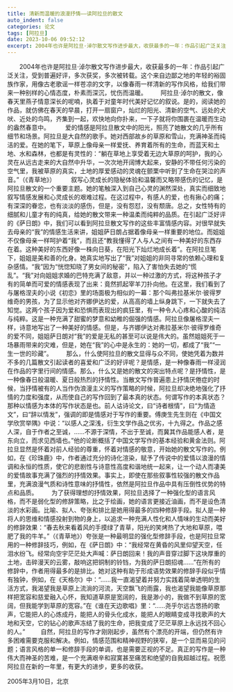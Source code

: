 ```yaml
---
title: 清新而温暖的浪漫抒情——读阿拉旦的散文
auto_indent: false
categories: 论文
tags: [阿拉旦]
date: 2023-10-06 09:52:12
excerpt: 2004年也许是阿拉旦·淖尔散文写作进步最大，收获最多的一年：作品引起广泛关注，受到普遍好评，多次获奖，多次被转载。这个来自边鄙之地的年轻的裕固族作家，用像古老歌谣一样苍凉的文字，以像春雨一样清新的写作风格，给我们带来一种别样的心情态度，朴素而深沉，忧伤而温暖。
---
```

　　2004年也许是阿拉旦·淖尔散文写作进步最大，收获最多的一年：作品引起广泛关注，受到普遍好评，多次获奖，多次被转载。这个来自边鄙之地的年轻的裕固族作家，用像古老歌谣一样苍凉的文字，以像春雨一样清新的写作风格，给我们带来一种别样的心情态度，朴素而深沉，忧伤而温暖。
　　阿拉旦·淖尔的散文，像春天里燕子情意深长的呢喃，执着于对童年时代美好记忆的叙说。是的，阅读她的作品，就仿佛在春天的早晨，打开一扇窗户，灿烂的阳光、清新的空气、远处的犬吠、近处的鸟鸣，齐集到一起，欢快地向你扑来，一下子就将你围裹在温暖而生动的盎然春意中。
　　 爱的情感是阿拉旦散文中的阳光，照亮了她散文的几乎所有细节和场景。阿拉旦是大自然的歌手。她对西部故乡的草原和雪山，充满神圣而纯洁的爱。在她的笔下，草原上像母亲一样爱抚、养育着所有的生命，而蓝天和土地、水和森林，也都是有灵性的：“躺在草地上享受着无边大草原的呵护，我的心灵在从远古走来的大自然中升华，一次次地开阔博大起来，安静的不带任何污染的空气里，我被草原的真实，土地的厚爱感动的灵魂在颤栗中听到了生命在哭泣的声音。”（《青草地》）
　　 叙写心灵成长的隐秘体验和温馨而又略带感伤的记忆，是阿拉旦散文的一个重要主题。她的笔触深入到自己心灵的渊然深处，真实而细致地叙写情感发展和心灵成长的艰难过程。在这过程中，有感人的爱，也有揪心的痛；有深深的眷恋，也有淡淡的感伤，但是，没有怨怼，没有颓唐。总之，女性特有的细腻和儿童才有的纯真，给她的散文带来一种温柔而纯粹的品质。在引起广泛好评的《萨日朗》中，我们可以看到阿拉旦散文写作的这些丰富情感内容。对很早就失去母亲的“我”的情感生活来讲，姐姐萨日朗占据着像母亲一样重要的地位。而姐姐不仅像母亲一样呵护着“我”，而且还“教我懂得了人与人之间有一种美好的东西存在着。这种美好的东西好像一株向日葵，在阳光下灿烂地成长着”。在阿拉旦笔下，姐姐是美和善的化身。她真实地写出了“我”对姐姐的非同寻常的依赖心理和复杂感情。“我”因为“恍惚知晓了男女间的秘密”，陷入了害怕失去她的“慌乱”。“我”对向姐姐求婚的巴特充满了敌意，并以一种过激的方式，将这种孩子才有的简单而可爱的情感表现了出来：竟然抓起宰羊刀扑向他。在这里，我们看到了与屠格涅夫的小说《初恋》里的场面极为相似的一幕：那个叫弗拉基米尔·彼得罗维奇的男孩，为了显示他对齐娜伊达的爱，从高高的墙上纵身跳下，一下就失去了知觉。这两个孩子因为爱和恐惧而表现出的疯狂里，有一种令人心疼和心酸的纯洁与纯粹。这是一种充满了甜蜜的梦意和幼稚的倔强的情感。阿拉旦像屠格涅夫一样，诗意地写出了一种美好的情感。但是，与齐娜伊达对弗拉基米尔·彼得罗维奇的爱不同，姐姐萨日朗对“我”的爱是无私的甚至可以说是伟大的。虽然姐姐死于一场暴雨带来的灾难，但是，她在“我”的心中是永生的：她的一切，都成了“我”“一生一世的珍藏”。
　　那么，什么使阿拉旦的散文显得与众不同，使她凭着为数并不多的几篇散文引起读者的喜爱和广泛的好评呢？是情感，是一种像春雨一样浸润在作品的字里行间的情感。那么，什么又是她的散文的突出特点呢？是抒情性，是一种像春日般温暖、夏日般热烈的抒情性。当散文写作普遍患上抒情厌倦症的时候，当抒情被有的人当作伪浪漫主义的写作策略的时候，阿拉旦却决绝地强化了抒情的力度和强度，从而使自己的写作回到了最本真的状态。何谓写作的本真状态？那种以情感为本体的写作状态是也。前人诂诗论文，曰“诗者根情”，曰“为情造文”，曰“辞以情发”，强调的即是情感对于写作的重要。傅庚生先生则在《中国文学欣赏举隅》中说：“以感人之深浅，衍生文学作品之优劣，十九得之。作品之感人深，自于作者之至诚，……不源于深情，不出于至诚，而冀其作品能感人者，是东向立，而求见西墙也。”他的论断概括了中国文学写作的基本经验和黄金法则。阿拉旦显然是怀着对前人经验的尊重，怀着对情感的敬意，开始她的散文写作的。例如，在《珍珠鹿》中，作者通过充分的诗化渲染，赋予了传说中的爱情以浪漫的情调和永恒的性质，使它的悲剧性与诗意性高度和谐地统一起来，让一个动人而凄美的爱情故事充满了强烈的抒情效果。事实上，即使在那些叙事性较强的散文作品里，充满浪漫气质和诗性意味的抒情性，依然是阿拉旦作品中具有压倒性优势的特点和品质。
　　为了获得理想的抒情效果，阿拉旦选择了一种强化型的语言风格，而不是弱化型的修辞策略，比之于绘画，她的语言更接近油画，而不是设色清淡的水彩画。比喻、拟人、夸张和排比是她用得最多的四种修辞手段。拟人是一种将人的思维和情感投射到物的身上，以追求一种充满人性化和人情味的生动而美好的修辞效果：“春去秋来看着风的手摸绿了青草，阳光的笑烤热了大地和草原，喂肥了我的牛羊。”（《青草地》）夸张是一种最明显的强化型修辞手段，也是阿拉旦常用的一种修辞技巧，例如，在《萨日朗》中：“我经常在黄昏的风里仰望天空，任泪水纷飞。经常向空宇茫茫处大声喊：萨日朗回来！我的声音穿过脚下这块厚重的土地，击碎漫天的云雾，敲响这把铜制的铃铛，为我的萨日朗招魂……”在所有的修辞中，作者用得最多的是排比。她对这种有助于形成语势效果的修辞手段似乎情有独钟，例如，在《天格尔》中：“……我一直渴望着并努力实践着简单透明的生活方式，我渴望我是草原上流淌的河流，天空飘飞的雨露，我也渴望我能像草原那样把宽容和慈爱融入心怀，我知道草原是宽阔的，我是渺小的，我做不到草原的宽阔，但我能学到草原的宽容。”在《谁在天边歌唱》里：“……尧乎尔远古悠扬的歌声，它能把人的心炼成丹，能把人的骨头化成水，能把人的眼睛变成寻找歌声的大地和天空，它的钻心的歌声冻结了我的生命，把我变成了茫茫草原上永远找不回心的人。”
　　 自然，阿拉旦的写作才刚刚起步，虽然有个漂亮的开端，但仍然有许多困难需要克服和解决。例如，情感范围和精神视野的狭窄，是一个显而易见的问题；语言风格的单一和修辞手段的单调，也是需要正视的不足。真正的写作是一种伟大而神圣的苦难，是一个充满艰辛和寂寞甚至痛苦和绝望的自我超越过程。祝愿阿拉旦在新的一年里，有更大的进步，更多的收获。

2005年3月10日，北京

